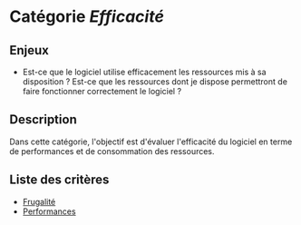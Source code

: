 # Catégorie *Efficacité*

## Enjeux

- Est-ce que le logiciel utilise efficacement les ressources mis à sa disposition ? Est-ce que les ressources dont je dispose permettront de faire fonctionner correctement le logiciel ?

## Description

Dans cette catégorie, l'objectif est d'évaluer l'efficacité du logiciel en terme de performances et de consommation des ressources. 

## Liste des critères 

- [Frugalité](./frugality.md)
- [Performances](./performances.md)